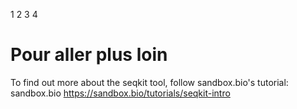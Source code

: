  1
2
3
4
# Pour aller plus loin

To find out more about the seqkit tool, follow sandbox.bio's tutorial: sandbox.bio https://sandbox.bio/tutorials/seqkit-intro

